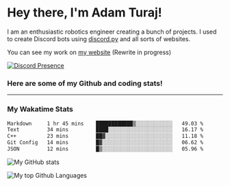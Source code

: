 # Hey there, I'm Adam Turaj!

I am an enthusiastic robotics engineer creating a bunch of projects. I used to create Discord bots using [discord.py](https://github.com/Rapptz/discord.py) and all sorts of websites.

You can see my work on [my website](https://adamturaj.com) (Rewrite in progress)

[![Discord Presence](https://lanyard.cnrad.dev/api/374147012599218176)](https://discord.com/users/374147012599218176)

### Here are some of my Github and coding stats!

---
### My Wakatime Stats
<!--START_SECTION:waka-->

```txt
Markdown     1 hr 45 mins    ████████████▒░░░░░░░░░░░░   49.03 %
Text         34 mins         ████░░░░░░░░░░░░░░░░░░░░░   16.17 %
C++          23 mins         ██▓░░░░░░░░░░░░░░░░░░░░░░   11.18 %
Git Config   14 mins         █▓░░░░░░░░░░░░░░░░░░░░░░░   06.62 %
JSON         12 mins         █▒░░░░░░░░░░░░░░░░░░░░░░░   05.96 %
```

<!--END_SECTION:waka-->

![My GitHub stats](https://github-readme-stats.vercel.app/api?username=AdamTuraj&count_private=true&theme=dark)

![My top Github Languages](https://github-readme-stats.vercel.app/api/top-langs/?username=AdamTuraj&layout=compact&count_private=true&theme=dark)

